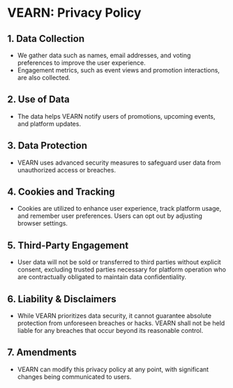 # VEARN: Privacy Policy

## 1. Data Collection

- We gather data such as names, email addresses, and voting preferences to improve the user experience.
- Engagement metrics, such as event views and promotion interactions, are also collected.

## 2. Use of Data

- The data helps VEARN notify users of promotions, upcoming events, and platform updates.

## 3. Data Protection

- VEARN uses advanced security measures to safeguard user data from unauthorized access or breaches.

## 4. Cookies and Tracking

- Cookies are utilized to enhance user experience, track platform usage, and remember user preferences. Users can opt out by adjusting browser settings.

## 5. Third-Party Engagement

- User data will not be sold or transferred to third parties without explicit consent, excluding trusted parties necessary for platform operation who are contractually obligated to maintain data confidentiality.

## 6. Liability & Disclaimers

- While VEARN prioritizes data security, it cannot guarantee absolute protection from unforeseen breaches or hacks. VEARN shall not be held liable for any breaches that occur beyond its reasonable control.

## 7. Amendments

- VEARN can modify this privacy policy at any point, with significant changes being communicated to users.